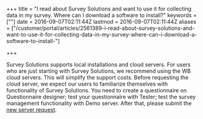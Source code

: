 +++
title = "I read about Survey Solutions and want to use it for collecting data in my survey. Where can I download a software to install?"
keywords = [""]
date = 2016-09-07T02:11:44Z
lastmod = 2016-09-07T02:11:44Z
aliases = ["/customer/portal/articles/2561389-i-read-about-survey-solutions-and-want-to-use-it-for-collecting-data-in-my-survey-where-can-i-download-a-software-to-install-"]

+++

Survey Solutions supports local installations and cloud servers. For
users who are just starting with Survey Solutions, we recommend using
the WB cloud servers. This will simplify the support costs. Before
requesting the cloud server, we expect our users to familiarize
themselves with functionality of Survey Solutions. You need to create a
questionnaire on Questionnaire designer; test your questionnaire with
Tester; test the survey management functionality with Demo server. After
that, please submit the [new server request](https://mysurvey.solutions/NewServerRequest).
